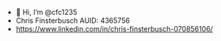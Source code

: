 - 👋 Hi, I’m @cfc1235
- Chris Finsterbusch AUID: 4365756
- https://www.linkedin.com/in/chris-finsterbusch-070856106/

<!---
cfc1235/cfc1235 is a ✨ special ✨ repository because its `README.md` (this file) appears on your GitHub profile.
You can click the Preview link to take a look at your changes.
--->

